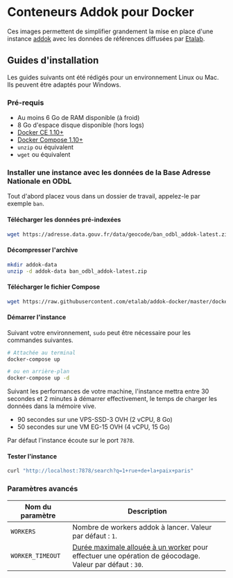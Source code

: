 # Conteneurs Addok pour Docker

Ces images permettent de simplifier grandement la mise en place d'une instance [addok](https://github.com/addok/addok) avec les données de références diffusées par [Etalab](https://www.etalab.gouv.fr).

## Guides d'installation

Les guides suivants ont été rédigés pour un environnement Linux ou Mac. Ils peuvent être adaptés pour Windows.

### Pré-requis

* Au moins 6 Go de RAM disponible (à froid)
* 8 Go d'espace disque disponible (hors logs)
* [Docker CE 1.10+](https://docs.docker.com/engine/installation/)
* [Docker Compose 1.10+](https://docs.docker.com/compose/install/)
* `unzip` ou équivalent
* `wget` ou équivalent

### Installer une instance avec les données de la Base Adresse Nationale en ODbL

Tout d'abord placez vous dans un dossier de travail, appelez-le par exemple `ban`.

#### Télécharger les données pré-indexées

```bash
wget https://adresse.data.gouv.fr/data/geocode/ban_odbl_addok-latest.zip
```

#### Décompresser l'archive

```bash
mkdir addok-data
unzip -d addok-data ban_odbl_addok-latest.zip
```

#### Télécharger le fichier Compose

```bash
wget https://raw.githubusercontent.com/etalab/addok-docker/master/docker-compose.yml
```

#### Démarrer l'instance

Suivant votre environnement, `sudo` peut être nécessaire pour les commandes suivantes.

```bash
# Attachée au terminal
docker-compose up

# ou en arrière-plan
docker-compose up -d
```

Suivant les performances de votre machine, l'instance mettra entre 30 secondes et 2 minutes à démarrer effectivement, le temps de charger les données dans la mémoire vive.

* 90 secondes sur une VPS-SSD-3 OVH (2 vCPU, 8 Go)
* 50 secondes sur une VM EG-15 OVH (4 vCPU, 15 Go)

Par défaut l'instance écoute sur le port `7878`.

#### Tester l'instance

```bash
curl "http://localhost:7878/search?q=1+rue+de+la+paix+paris"
```

### Paramètres avancés

| Nom du paramètre | Description |
| ----- | ----- |
| `WORKERS` | Nombre de workers addok à lancer. Valeur par défaut : `1`. |
| `WORKER_TIMEOUT` | [Durée maximale allouée à un worker](http://docs.gunicorn.org/en/0.17.2/configure.html#timeout) pour effectuer une opération de géocodage. Valeur par défaut : `30`. |